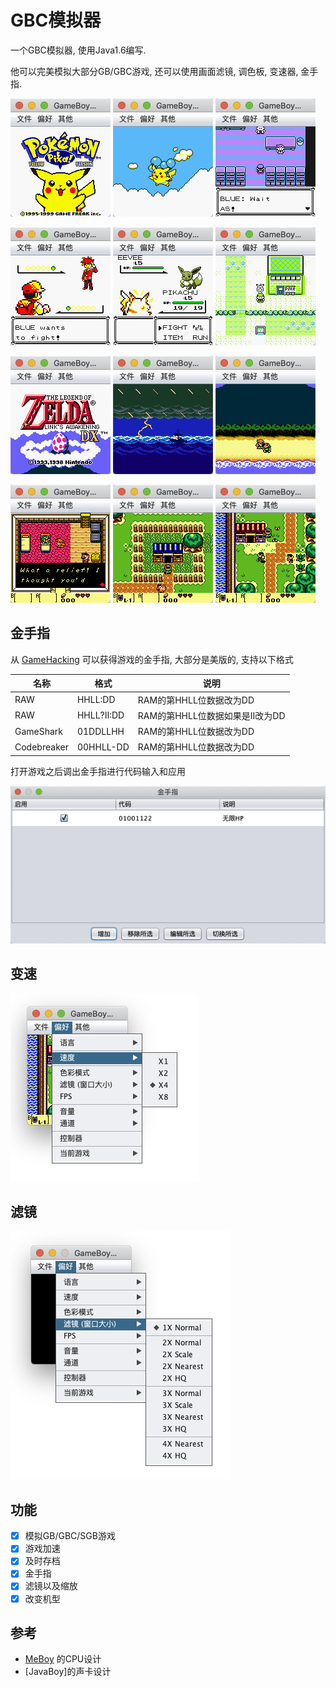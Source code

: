 GBC模拟器
=========
一个GBC模拟器, 使用Java1.6编写. 

他可以完美模拟大部分GB/GBC游戏, 还可以使用画面滤镜, 调色板, 变速器, 金手指.

![image](images/11.png)
![image](images/12.png)
![image](images/13.png)

![image](images/14.png)
![image](images/15.png)
![image](images/16.png)


![image](images/21.png)
![image](images/22.png)
![image](images/23.png)

![image](images/24.png)
![image](images/25.png)
![image](images/26.png)



金手指
-----

从 [GameHacking](https://gamehacking.org/?sys=gb) 可以获得游戏的金手指, 大部分是美版的, 支持以下格式

| 名称 | 格式 | 说明 |
| ---- | ---- | ---- |
| RAW | HHLL:DD | RAM的第HHLL位数据改为DD |
| RAW | HHLL?II:DD | RAM的第HHLL位数据如果是II改为DD |
| GameShark | 01DDLLHH | RAM的第HHLL位数据改为DD |
| Codebreaker | 00HHLL-DD | RAM的第HHLL位数据改为DD |

打开游戏之后调出金手指进行代码输入和应用

![image](images/o3.png)

变速
----
![image](images/o1.png)

滤镜
----
![image](images/o2.png)

功能
----
- [x] 模拟GB/GBC/SGB游戏
- [x] 游戏加速
- [x] 及时存档
- [x] 金手指
- [x] 滤镜以及缩放
- [x] 改变机型

参考
----
- [MeBoy](http://www.arktos.se/meboy/) 的CPU设计
- [JavaBoy]的声卡设计

